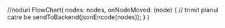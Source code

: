 //noduri
FlowChart(
  nodes: nodes,
  onNodeMoved: (node) {
    // trimit planul catre be
    sendToBackend(jsonEncode(nodes));
  }
)
